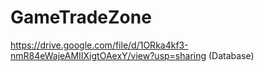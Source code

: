 # GameTradeZone
https://drive.google.com/file/d/1ORka4kf3-nmR84eWajeAMIIXigtOAexY/view?usp=sharing (Database)
